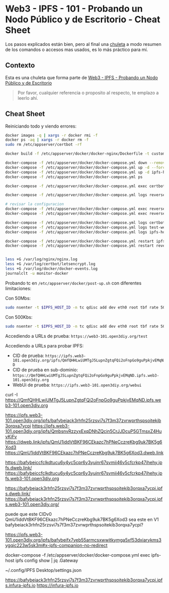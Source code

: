 # Web3 - IPFS - 101 - Probando un Nodo Público y de Escritorio - Cheat Sheet

Los pasos explicados están bien, pero al final una [chuleta](https://en.wikipedia.org/wiki/Cheat_sheet) a modo resumen de los comandos o accesos mas usados, es lo más práctico para mí.

## Contexto

Esta es una chuleta que forma parte de [Web3 - IPFS - Probando un Nodo Público y de Escritorio](../README.md)
> Por favor, cualquier referencia o proposito al respecto, te emplazo a leerlo ahí.

## Cheat Sheet

Reiniciando todo y viendo errores:

```bash
docker images -q | xargs -r docker rmi -f
docker ps -aq | xargs -r docker rm -f
sudo rm /etc/appserver/certbot -rf

docker build -f /etc/appserver/docker/docker-nginx/Dockerfile -t custom-docker-nginx /etc/appserver/docker/docker-nginx

docker-compose -f /etc/appserver/docker/docker-compose.yml down --remove-orphans
docker-compose -f /etc/appserver/docker/docker-compose.yml up -d --force-recreate
docker-compose -f /etc/appserver/docker/docker-compose.yml up -d ipfs-host --force-recreate
docker-compose -f /etc/appserver/docker/docker-compose.yml ps

docker-compose -f /etc/appserver/docker/docker-compose.yml exec certbot certbot certonly --webroot -w /var/www/certbot -d web3-101.open3diy.org --email demovoidgan@gmail.com --agree-tos --non-interactive --force-renewal --debug

docker-compose -f /etc/appserver/docker/docker-compose.yml logs reverse-proxy

# revisar la configuracion
docker-compose -f /etc/appserver/docker/docker-compose.yml exec reverse-proxy nginx -t 
docker-compose -f /etc/appserver/docker/docker-compose.yml exec reverse-proxy nginx -s reload

docker-compose -f /etc/appserver/docker/docker-compose.yml logs certbot
docker-compose -f /etc/appserver/docker/docker-compose.yml logs test-web
docker-compose -f /etc/appserver/docker/docker-compose.yml logs ipfs-host

docker-compose -f /etc/appserver/docker/docker-compose.yml restart ipfs-host
docker-compose -f /etc/appserver/docker/docker-compose.yml restart reverse-proxy


less +G /var/log/nginx/nginx.log
less +G /var/log/certbot/letsencrypt.log
less +G /var/log/docker/docker-events.log
journalclt -u monitor-docker
```

Probando tc en `/etc/appserver/docker/post-up.sh` con diferentes limitaciones:

Con 50Mbs:

```bash
sudo nsenter -t $IPFS_HOST_ID -n tc qdisc add dev eth0 root tbf rate 50mbit burst 32kbit latency 400ms
```

Con 500Kbs:

```bash
sudo nsenter -t $IPFS_HOST_ID -n tc qdisc add dev eth0 root tbf rate 500kbit burst 32kbit latency 400ms
```

Accediendo a URLs de prueba: `https://web3-101.open3diy.org/test`

Accediendo a URLs para probar IPFS:
- CID de prueba: `https://ipfs.web3-101.open3diy.org/ipfs/QmfQHHLwiUMTgJ5LupnZgtqFQi2oFnpGo9guPpkjvEMqND`
- CID de prueba en sub-dominio: `https://QmfQHHLwiUMTgJ5LupnZgtqFQi2oFnpGo9guPpkjvEMqND.ipfs.web3-101.open3diy.org`
- WebUi de prueba: `https://ipfs.web3-101.open3diy.org/webui`

curl -I https://QmfQHHLwiUMTgJ5LupnZgtqFQi2oFnpGo9guPpkjvEMqND.ipfs.web3-101.open3diy.org


https://ipfs.web3-101.open3diy.org/ipfs/bafybeiack3rhfn25rzsvi7s7f3m37zvrwprthspsoitekib3orqxa7ycpi
https://ipfs.web3-101.open3diy.org/ipfs/QmbsnvRzzyxExqDNhZQcin5CrJJDcuP5GTmsxZ4HuvKiFv
https://dweb.link/ipfs/QmU1iddVtBKF96CEkazc7hPNeCczreKbg9uk7BK5g6Xod3
https://QmU1iddVtBKF96CEkazc7hPNeCczreKbg9uk7BK5g6Xod3.dweb.link

https://bafybeiccfclkdtucu6y4yc5cpr6y3yuinr67svmii46v5cfcrkp47ihehy.ipfs.dweb.link/
https://bafybeiccfclkdtucu6y4yc5cpr6y3yuinr67svmii46v5cfcrkp47ihehy.ipfs.web3-101.open3diy.org

https://bafybeiack3rhfn25rzsvi7s7f3m37zvrwprthspsoitekib3orqxa7ycpi.ipfs.dweb.link/
https://bafybeiack3rhfn25rzsvi7s7f3m37zvrwprthspsoitekib3orqxa7ycpi.ipfs.web3-101.open3diy.org/

puede que este CIDv0 QmU1iddVtBKF96CEkazc7hPNeCczreKbg9uk7BK5g6Xod3 sea este en V1 bafybeiack3rhfn25rzsvi7s7f3m37zvrwprthspsoitekib3orqxa7ycpi?


https://ipfs.web3-101.open3diy.org/ipfs/bafybeifx7yeb55armcsxwwitkymga5xf53dxiarykms3ygqic223w5sk3m#x-ipfs-companion-no-redirect

docker-compose -f /etc/appserver/docker/docker-compose.yml exec ipfs-host ipfs config show | jq .Gateway

~/.config/IPFS Desktop/settings.json

https://bafybeiack3rhfn25rzsvi7s7f3m37zvrwprthspsoitekib3orqxa7ycpi.ipfs.infura-ipfs.io
https://infura-ipfs.io

